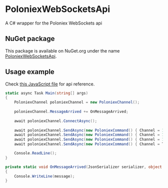 # PoloniexWebSocketsApi
A C# wrapper for the Poloniex WebSockets api

## NuGet package

This package is available on NuGet.org under the name [PoloniexWebSocketsApi](https://www.nuget.org/packages/PoloniexWebSocketsApi).

## Usage example

Check [this JavaScript file](https://poloniex.com/js/plx_exchage.js?v=060617) for api reference.

```csharp
static async Task Main(string[] args)
{
    PoloniexChannel poloniexChannel = new PoloniexChannel();
    
    poloniexChannel.MessageArrived += OnMessageArrived;
    
    await poloniexChannel.ConnectAsync();
    
    await poloniexChannel.SendAsync(new PoloniexCommand() { Channel = 1001, Command = PoloniexCommandType.Subscribe });
    await poloniexChannel.SendAsync(new PoloniexCommand() { Channel = 1002, Command = PoloniexCommandType.Subscribe });
    await poloniexChannel.SendAsync(new PoloniexCommand() { Channel = 1003, Command = PoloniexCommandType.Subscribe });
    await poloniexChannel.SendAsync(new PoloniexCommand() { Channel = TickerSymbol.BTC_XMR, Command = PoloniexCommandType.Subscribe });

    Console.ReadLine();
}

private static void OnMessageArrived(JsonSerializer serializer, object message)
{
    Console.WriteLine(message);
}
```
